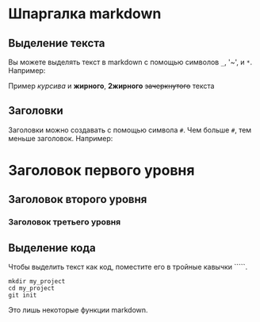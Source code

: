 # Шпаргалка markdown

## Выделение текста

Вы можете выделять текст в markdown с помощью символов `_`, '~', и `*`. Например:

Пример _курсива_ и **жирного**, __2жирного__ ~~зачеркнутого~~ текста

## Заголовки

Заголовки можно создавать с помощью символа `#`. Чем больше `#`, тем меньше заголовок. Например:

# Заголовок первого уровня
## Заголовок второго уровня
### Заголовок третьего уровня

## Выделение кода

Чтобы выделить текст как код, поместите его в тройные кавычки `````. 

```
mkdir my_project
cd my_project
git init
```
Это лишь некоторые функции markdown. 
